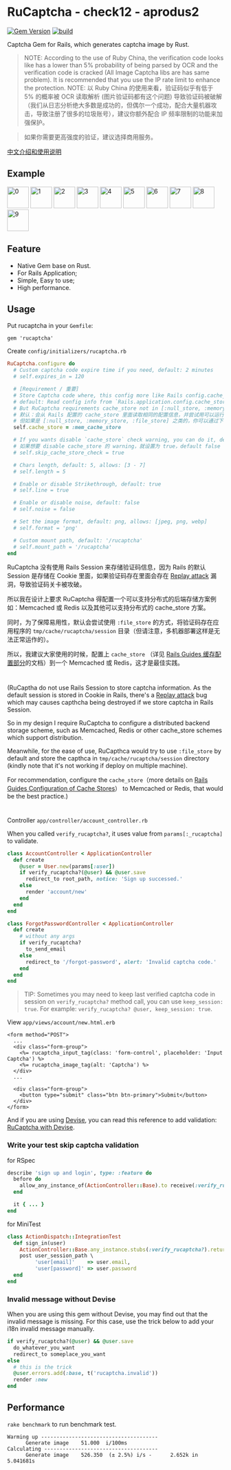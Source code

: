 # RuCaptcha - check12 - aprodus2

[![Gem Version](https://badge.fury.io/rb/rucaptcha.svg)](https://badge.fury.io/rb/rucaptcha)
[![build](https://github.com/huacnlee/rucaptcha/workflows/build/badge.svg)](https://github.com/huacnlee/rucaptcha/actions?query=workflow%3Abuild)

Captcha Gem for Rails, which generates captcha image by Rust.

> NOTE: According to the use of Ruby China, the verification code looks like has a lower than 5% probability of being parsed by OCR and the verification code is cracked (All Image Captcha libs are has same problem). It is recommended that you use the IP rate limit to enhance the protection.
> NOTE: 以 Ruby China 的使用来看，验证码似乎有低于 5% 的概率被 OCR 读取解析 (图片验证码都有这个问题) 导致验证码被破解（我们从日志分析绝大多数是成功的，但偶尔一个成功，配合大量机器攻击，导致注册了很多的垃圾账号），建议你额外配合 IP 频率限制的功能来加强保护。

> 如果你需要更高强度的验证，建议选择商用服务。

[中文介绍和使用说明](https://ruby-china.org/topics/27832)

## Example

<img src="https://user-images.githubusercontent.com/5518/196329734-fee49f62-050b-44c8-a5a8-7ffdd3c5a3f6.png" height="50" alt="0"> <img src="https://user-images.githubusercontent.com/5518/196329738-64b264a1-e3fb-4804-ac46-0df18fb31d1e.png" height="50" alt="1"> <img src="https://user-images.githubusercontent.com/5518/196329740-e10ded26-ba46-4e9b-93b8-ce30c198f880.png" height="50" alt="2"> <img src="https://user-images.githubusercontent.com/5518/196329743-c7b055b8-b309-4554-8c95-66c5caf4437d.png" height="50" alt="3"> <img src="https://user-images.githubusercontent.com/5518/196329745-eb68f0c3-ccac-4fa3-aa7a-cc4c2caeb41e.png" height="50" alt="4"> <img src="https://user-images.githubusercontent.com/5518/196329746-b15a9f71-262e-4699-87c7-a5561c6caf2c.png" height="50" alt="5"> <img src="https://user-images.githubusercontent.com/5518/196329747-d111a5d3-89a1-487b-989e-5be8059488c2.png" height="50" alt="6"> <img src="https://user-images.githubusercontent.com/5518/196329749-2cb44aa3-8b59-427c-91f3-59566d6de8a5.png" height="50" alt="7"> <img src="https://user-images.githubusercontent.com/5518/196329754-ae64374b-f2e5-44b8-a7f4-3aee1405c193.png" height="50" alt="8"> <img src="https://user-images.githubusercontent.com/5518/196329755-26b88705-bf34-4d32-a4dc-076530582a90.png" height="50" alt="9">

## Feature

- Native Gem base on Rust.
- For Rails Application;
- Simple, Easy to use;
- High performance.

## Usage

Put rucaptcha in your `Gemfile`:

```
gem 'rucaptcha'
```

Create `config/initializers/rucaptcha.rb`

```rb
RuCaptcha.configure do
  # Custom captcha code expire time if you need, default: 2 minutes
  # self.expires_in = 120

  # [Requirement / 重要]
  # Store Captcha code where, this config more like Rails config.cache_store
  # default: Read config info from `Rails.application.config.cache_store`
  # But RuCaptcha requirements cache_store not in [:null_store, :memory_store, :file_store]
  # 默认：会从 Rails 配置的 cache_store 里面读取相同的配置信息，并尝试用可以运行的方式，用于存储验证码字符
  # 但如果是 [:null_store, :memory_store, :file_store] 之类的，你可以通过下面的配置项单独给 RuCaptcha 配置 cache_store
  self.cache_store = :mem_cache_store

  # If you wants disable `cache_store` check warning, you can do it, default: false
  # 如果想要 disable cache_store 的 warning，就设置为 true，default false
  # self.skip_cache_store_check = true

  # Chars length, default: 5, allows: [3 - 7]
  # self.length = 5

  # Enable or disable Strikethrough, default: true
  # self.line = true

  # Enable or disable noise, default: false
  # self.noise = false

  # Set the image format, default: png, allows: [jpeg, png, webp]
  # self.format = 'png'

  # Custom mount path, default: '/rucaptcha'
  # self.mount_path = '/rucaptcha'
end
```

RuCaptcha 没有使用 Rails Session 来存储验证码信息，因为 Rails 的默认 Session 是存储在 Cookie 里面，如果验证码存在里面会存在 [Replay attack](https://en.wikipedia.org/wiki/Replay_attack) 漏洞，导致验证码关卡被攻破。

所以我在设计上要求 RuCaptcha 得配置一个可以支持分布式的后端存储方案例如：Memcached 或 Redis 以及其他可以支持分布式的 cache_store 方案。

同时，为了保障易用性，默认会尝试使用 `:file_store` 的方式，将验证码存在应用程序的 `tmp/cache/rucaptcha/session` 目录（但请注意，多机器部署这样是无法正常运作的）。

所以，我建议大家使用的时候，配置上 `cache_store` （详见 [Rails Guides 缓存配置部分](https://ruby-china.github.io/rails-guides/caching_with_rails.html#%E9%85%8D%E7%BD%AE)的文档）到一个 Memcached 或 Redis，这才是最佳实践。

#

(RuCaptha do not use Rails Session to store captcha information. As the default session is stored in Cookie in Rails, there's a [Replay attack](https://en.wikipedia.org/wiki/Replay_attack) bug which may causes capthcha being destroyed if we store captcha in Rails Session.

So in my design I require RuCaptcha to configure a distributed backend storage scheme, such as Memcached, Redis or other cache_store schemes which support distribution.

Meanwhile, for the ease of use, RuCapthca would try to use `:file_store` by default and store the capthca in `tmp/cache/rucaptcha/session` directory (kindly note that it's not working if deploy on multiple machine).

For recommendation, configure the `cache_store`（more details on [Rails Guides Configuration of Cache Stores](http://guides.rubyonrails.org/caching_with_rails.html#configuration)） to Memcached or Redis, that would be the best practice.)

#

Controller `app/controller/account_controller.rb`

When you called `verify_rucaptcha?`, it uses value from `params[:_rucaptcha]` to validate.

```rb
class AccountController < ApplicationController
  def create
    @user = User.new(params[:user])
    if verify_rucaptcha?(@user) && @user.save
      redirect_to root_path, notice: 'Sign up successed.'
    else
      render 'account/new'
    end
  end
end

class ForgotPasswordController < ApplicationController
  def create
    # without any args
    if verify_rucaptcha?
      to_send_email
    else
      redirect_to '/forgot-password', alert: 'Invalid captcha code.'
    end
  end
end
```

> TIP: Sometimes you may need to keep last verified captcha code in session on `verify_rucaptcha?` method call, you can use `keep_session: true`. For example: `verify_rucaptcha? @user, keep_session: true`.

View `app/views/account/new.html.erb`

```erb
<form method="POST">
  ...
  <div class="form-group">
    <%= rucaptcha_input_tag(class: 'form-control', placeholder: 'Input Captcha') %>
    <%= rucaptcha_image_tag(alt: 'Captcha') %>
  </div>
  ...

  <div class="form-group">
    <button type="submit" class="btn btn-primary">Submit</button>
  </div>
</form>
```

And if you are using [Devise](https://github.com/plataformatec/devise), you can read this reference to add validation: [RuCaptcha with Devise](https://github.com/huacnlee/rucaptcha/wiki/Working-with-Devise).

### Write your test skip captcha validation

for RSpec

```rb
describe 'sign up and login', type: :feature do
  before do
    allow_any_instance_of(ActionController::Base).to receive(:verify_rucaptcha?).and_return(true)
  end

  it { ... }
end
```

for MiniTest

```rb
class ActionDispatch::IntegrationTest
  def sign_in(user)
    ActionController::Base.any_instance.stubs(:verify_rucaptcha?).returns(true)
    post user_session_path \
         'user[email]'    => user.email,
         'user[password]' => user.password
  end
end
```

### Invalid message without Devise

When you are using this gem without Devise, you may find out that the invalid message is missing.
For this case, use the trick below to add your i18n invalid message manually.

```rb
if verify_rucaptcha?(@user) && @user.save
  do_whatever_you_want
  redirect_to someplace_you_want
else
  # this is the trick
  @user.errors.add(:base, t('rucaptcha.invalid'))
  render :new
end
```

## Performance

`rake benchmark` to run benchmark test.

```
Warming up --------------------------------------
      Generate image    51.000  i/100ms
Calculating -------------------------------------
      Generate image    526.350  (± 2.5%) i/s -      2.652k in   5.041681s
```
